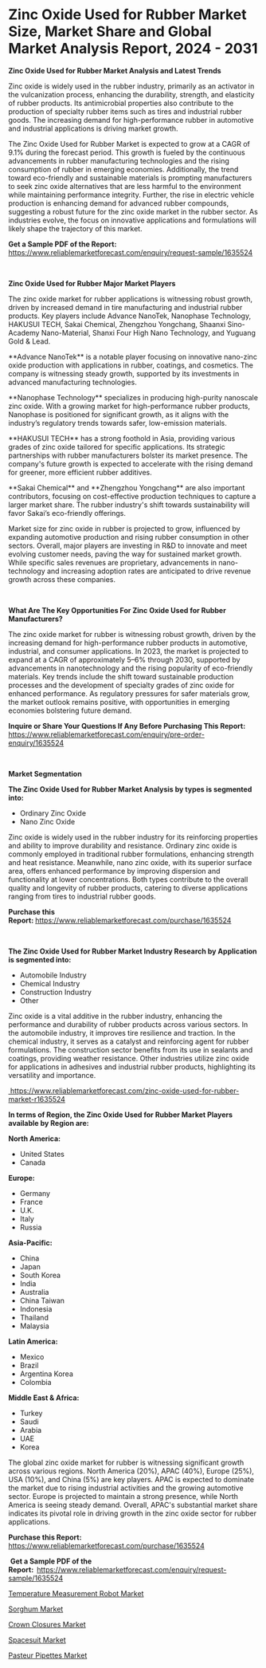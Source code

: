 <p><h1>Zinc Oxide Used for Rubber Market Size, Market Share and Global Market Analysis Report, 2024 - 2031</h1></p><p><strong>Zinc Oxide Used for Rubber Market Analysis and Latest Trends</strong></p>
<p><p>Zinc oxide is widely used in the rubber industry, primarily as an activator in the vulcanization process, enhancing the durability, strength, and elasticity of rubber products. Its antimicrobial properties also contribute to the production of specialty rubber items such as tires and industrial rubber goods. The increasing demand for high-performance rubber in automotive and industrial applications is driving market growth.</p><p>The Zinc Oxide Used for Rubber Market is expected to grow at a CAGR of 9.1% during the forecast period. This growth is fueled by the continuous advancements in rubber manufacturing technologies and the rising consumption of rubber in emerging economies. Additionally, the trend toward eco-friendly and sustainable materials is prompting manufacturers to seek zinc oxide alternatives that are less harmful to the environment while maintaining performance integrity. Further, the rise in electric vehicle production is enhancing demand for advanced rubber compounds, suggesting a robust future for the zinc oxide market in the rubber sector. As industries evolve, the focus on innovative applications and formulations will likely shape the trajectory of this market.</p></p>
<p><strong>Get a Sample PDF of the Report:&nbsp;</strong> <a href="https://www.reliablemarketforecast.com/enquiry/request-sample/1635524">https://www.reliablemarketforecast.com/enquiry/request-sample/1635524</a></p>
<p>&nbsp;</p>
<p><strong>Zinc Oxide Used for Rubber Major Market Players</strong></p>
<p><p>The zinc oxide market for rubber applications is witnessing robust growth, driven by increased demand in tire manufacturing and industrial rubber products. Key players include Advance NanoTek, Nanophase Technology, HAKUSUI TECH, Sakai Chemical, Zhengzhou Yongchang, Shaanxi Sino-Academy Nano-Material, Shanxi Four High Nano Technology, and Yuguang Gold & Lead.</p><p>**Advance NanoTek** is a notable player focusing on innovative nano-zinc oxide production with applications in rubber, coatings, and cosmetics. The company is witnessing steady growth, supported by its investments in advanced manufacturing technologies. </p><p>**Nanophase Technology** specializes in producing high-purity nanoscale zinc oxide. With a growing market for high-performance rubber products, Nanophase is positioned for significant growth, as it aligns with the industry’s regulatory trends towards safer, low-emission materials. </p><p>**HAKUSUI TECH** has a strong foothold in Asia, providing various grades of zinc oxide tailored for specific applications. Its strategic partnerships with rubber manufacturers bolster its market presence. The company's future growth is expected to accelerate with the rising demand for greener, more efficient rubber additives.</p><p>**Sakai Chemical** and **Zhengzhou Yongchang** are also important contributors, focusing on cost-effective production techniques to capture a larger market share. The rubber industry's shift towards sustainability will favor Sakai’s eco-friendly offerings.</p><p>Market size for zinc oxide in rubber is projected to grow, influenced by expanding automotive production and rising rubber consumption in other sectors. Overall, major players are investing in R&D to innovate and meet evolving customer needs, paving the way for sustained market growth. While specific sales revenues are proprietary, advancements in nano-technology and increasing adoption rates are anticipated to drive revenue growth across these companies.</p></p>
<p>&nbsp;</p>
<p><strong>What Are The Key Opportunities For Zinc Oxide Used for Rubber Manufacturers?</strong></p>
<p><p>The zinc oxide market for rubber is witnessing robust growth, driven by the increasing demand for high-performance rubber products in automotive, industrial, and consumer applications. In 2023, the market is projected to expand at a CAGR of approximately 5–6% through 2030, supported by advancements in nanotechnology and the rising popularity of eco-friendly materials. Key trends include the shift toward sustainable production processes and the development of specialty grades of zinc oxide for enhanced performance. As regulatory pressures for safer materials grow, the market outlook remains positive, with opportunities in emerging economies bolstering future demand.</p></p>
<p><strong>Inquire or Share Your Questions If Any Before Purchasing This Report:</strong> <a href="https://www.reliablemarketforecast.com/enquiry/pre-order-enquiry/1635524">https://www.reliablemarketforecast.com/enquiry/pre-order-enquiry/1635524</a></p>
<p>&nbsp;</p>
<p><strong>Market Segmentation</strong></p>
<p><strong>The Zinc Oxide Used for Rubber Market Analysis by types is segmented into:</strong></p>
<p><ul><li>Ordinary Zinc Oxide</li><li>Nano Zinc Oxide</li></ul></p>
<p><p>Zinc oxide is widely used in the rubber industry for its reinforcing properties and ability to improve durability and resistance. Ordinary zinc oxide is commonly employed in traditional rubber formulations, enhancing strength and heat resistance. Meanwhile, nano zinc oxide, with its superior surface area, offers enhanced performance by improving dispersion and functionality at lower concentrations. Both types contribute to the overall quality and longevity of rubber products, catering to diverse applications ranging from tires to industrial rubber goods.</p></p>
<p><strong>Purchase this Report:&nbsp;</strong><a href="https://www.reliablemarketforecast.com/purchase/1635524">https://www.reliablemarketforecast.com/purchase/1635524</a></p>
<p>&nbsp;</p>
<p><strong>The Zinc Oxide Used for Rubber Market Industry Research by Application is segmented into:</strong></p>
<p><ul><li>Automobile Industry</li><li>Chemical Industry</li><li>Construction Industry</li><li>Other</li></ul></p>
<p><p>Zinc oxide is a vital additive in the rubber industry, enhancing the performance and durability of rubber products across various sectors. In the automobile industry, it improves tire resilience and traction. In the chemical industry, it serves as a catalyst and reinforcing agent for rubber formulations. The construction sector benefits from its use in sealants and coatings, providing weather resistance. Other industries utilize zinc oxide for applications in adhesives and industrial rubber products, highlighting its versatility and importance.</p></p>
<p><a href="https://www.reliablemarketforecast.com/zinc-oxide-used-for-rubber-market-r1635524">&nbsp;https://www.reliablemarketforecast.com/zinc-oxide-used-for-rubber-market-r1635524</a></p>
<p><strong>In terms of Region, the Zinc Oxide Used for Rubber Market Players available by Region are:</strong></p>
<p>
    <p> <strong> North America: </strong>
        <ul>
            <li>United States</li>
            <li>Canada</li>
        </ul>
        </p> 
    <p> <strong> Europe: </strong>
        <ul>
            <li>Germany</li>
            <li>France</li>
            <li>U.K.</li>
            <li>Italy</li>
            <li>Russia</li>
        </ul>
        </p> 
    <p> <strong> Asia-Pacific: </strong>
        <ul>
            <li>China</li>
            <li>Japan</li>
            <li>South Korea</li>
            <li>India</li>
            <li>Australia</li>
            <li>China Taiwan</li>
            <li>Indonesia</li>
            <li>Thailand</li>
            <li>Malaysia</li>
        </ul>
        </p> 
    <p> <strong> Latin America: </strong>
        <ul>
            <li>Mexico</li>
            <li>Brazil</li>
            <li>Argentina Korea</li>
            <li>Colombia</li>
        </ul>
        </p> 
    <p> <strong> Middle East & Africa: </strong>
        <ul>
            <li>Turkey</li>
            <li>Saudi</li>
            <li>Arabia</li>
            <li>UAE</li>
            <li>Korea</li>
        </ul>
    </p>
    </p>
<p><p>The global zinc oxide market for rubber is witnessing significant growth across various regions. North America (20%), APAC (40%), Europe (25%), USA (10%), and China (5%) are key players. APAC is expected to dominate the market due to rising industrial activities and the growing automotive sector. Europe is projected to maintain a strong presence, while North America is seeing steady demand. Overall, APAC's substantial market share indicates its pivotal role in driving growth in the zinc oxide sector for rubber applications.</p></p>
<p><strong>Purchase this Report: </strong><a href="https://www.reliablemarketforecast.com/purchase/1635524">https://www.reliablemarketforecast.com/purchase/1635524</a></p>
<p>&nbsp;<strong>Get a Sample PDF of the Report:&nbsp;&nbsp;</strong><a href="https://www.reliablemarketforecast.com/enquiry/request-sample/1635524">https://www.reliablemarketforecast.com/enquiry/request-sample/1635524</a></p>
<p><strong></strong></p>
<p><p><a href="https://medium.com/@wwalsh1/insights-into-the-temperature-measurement-robot-market-size-which-is-expanding-with-a-5-1-12b1b9e9877a">Temperature Measurement Robot Market</a></p><p><a href="https://www.linkedin.com/pulse/insights-sorghum-market-size-which-expanding-42-cagr-from-txmge?trackingId=spQDE6iYTbWOuS7wLJOFNg%3D%3D">Sorghum Market</a></p><p><a href="https://issuu.com/reportprime-2/docs/crown-closures-market-size-2030.ppt_f288956ceb7fa6">Crown Closures Market</a></p><p><a href="https://www.linkedin.com/pulse/what-driving-global-spacesuit-market-dive-trends-applications-t5bjf?trackingId=4iWoEWG3TS6suzzxyvsnLg%3D%3D">Spacesuit Market</a></p><p><a href="https://issuu.com/reportprime-2/docs/pasteur-pipettes-market-size-2030.p_08638c917f0398">Pasteur Pipettes Market</a></p></p>